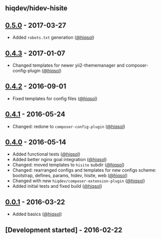 hiqdev/hidev-hisite
-------------------

## [0.5.0] - 2017-03-27

- Added `robots.txt` generation ([@hiqsol])

## [0.4.3] - 2017-01-07

- Changed templates for newer yii2-thememanager and composer-config-plugin ([@hiqsol])

## [0.4.2] - 2016-09-01

- Fixed templates for config files ([@hiqsol])

## [0.4.1] - 2016-05-24

- Changed: redone to `composer-config-plugin` ([@hiqsol])

## [0.4.0] - 2016-05-14

- Added functional tests ([@hiqsol])
- Added better nginx goal integration ([@hiqsol])
- Changed: moved templates to `hisite` subdir ([@hiqsol])
- Changed: rearranged configs and templates for new configs scheme: bootstrap, defines, params, hidev, hisite, web ([@hiqsol])
- Changed with new `hiqdev/composer-extension-plugin` ([@hiqsol])
- Added initial tests and fixed build ([@hiqsol])

## [0.0.1] - 2016-03-22

- Added basics ([@hiqsol])

## [Development started] - 2016-02-22

[@hiqsol]: https://github.com/hiqsol
[sol@hiqdev.com]: https://github.com/hiqsol
[@SilverFire]: https://github.com/SilverFire
[silverfire@hiqdev.com]: https://github.com/SilverFire
[@tafid]: https://github.com/tafid
[tafid@hiqdev.com]: https://github.com/tafid
[@BladeRoot]: https://github.com/BladeRoot
[bladeroot@hiqdev.com]: https://github.com/BladeRoot
[Under development]: https://github.com/hiqdev/hidev-hisite/compare/0.4.3...HEAD
[0.4.2]: https://github.com/hiqdev/hidev-hisite/compare/0.4.1...0.4.2
[0.4.1]: https://github.com/hiqdev/hidev-hisite/compare/0.4.0...0.4.1
[0.4.0]: https://github.com/hiqdev/hidev-hisite/compare/0.0.1...0.4.0
[0.0.1]: https://github.com/hiqdev/hidev-hisite/releases/tag/0.0.1
[0.4.3]: https://github.com/hiqdev/hidev-hisite/compare/0.4.2...0.4.3
[0.5.0]: https://github.com/hiqdev/hidev-hisite/compare/0.4.3...0.5.0
